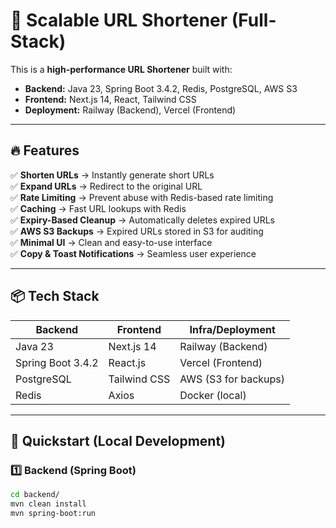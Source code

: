 # 🚀 Scalable URL Shortener (Full-Stack)

This is a **high-performance URL Shortener** built with:
- **Backend:** Java 23, Spring Boot 3.4.2, Redis, PostgreSQL, AWS S3
- **Frontend:** Next.js 14, React, Tailwind CSS
- **Deployment:** Railway (Backend), Vercel (Frontend)

---

## 🔥 Features
✅ **Shorten URLs** → Instantly generate short URLs  
✅ **Expand URLs** → Redirect to the original URL  
✅ **Rate Limiting** → Prevent abuse with Redis-based rate limiting  
✅ **Caching** → Fast URL lookups with Redis  
✅ **Expiry-Based Cleanup** → Automatically deletes expired URLs  
✅ **AWS S3 Backups** → Expired URLs stored in S3 for auditing  
✅ **Minimal UI** → Clean and easy-to-use interface  
✅ **Copy & Toast Notifications** → Seamless user experience  

---

## 📦 Tech Stack
| Backend | Frontend | Infra/Deployment |
| ------- | -------- | ---------------- |
| Java 23 | Next.js 14 | Railway (Backend) |
| Spring Boot 3.4.2 | React.js | Vercel (Frontend) |
| PostgreSQL | Tailwind CSS | AWS (S3 for backups) |
| Redis | Axios | Docker (local) |

---

## 🚀 Quickstart (Local Development)

### 1️⃣ Backend (Spring Boot)
```bash
cd backend/
mvn clean install
mvn spring-boot:run
